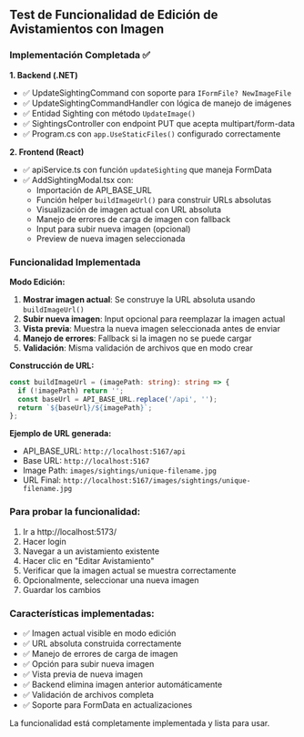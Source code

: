 ## Test de Funcionalidad de Edición de Avistamientos con Imagen

### Implementación Completada ✅

**1. Backend (.NET)**
- ✅ UpdateSightingCommand con soporte para `IFormFile? NewImageFile`
- ✅ UpdateSightingCommandHandler con lógica de manejo de imágenes
- ✅ Entidad Sighting con método `UpdateImage()`
- ✅ SightingsController con endpoint PUT que acepta multipart/form-data
- ✅ Program.cs con `app.UseStaticFiles()` configurado correctamente

**2. Frontend (React)**
- ✅ apiService.ts con función `updateSighting` que maneja FormData
- ✅ AddSightingModal.tsx con:
  - Importación de API_BASE_URL
  - Función helper `buildImageUrl()` para construir URLs absolutas
  - Visualización de imagen actual con URL absoluta
  - Manejo de errores de carga de imagen con fallback
  - Input para subir nueva imagen (opcional)
  - Preview de nueva imagen seleccionada

### Funcionalidad Implementada

**Modo Edición:**
1. **Mostrar imagen actual**: Se construye la URL absoluta usando `buildImageUrl()`
2. **Subir nueva imagen**: Input opcional para reemplazar la imagen actual
3. **Vista previa**: Muestra la nueva imagen seleccionada antes de enviar
4. **Manejo de errores**: Fallback si la imagen no se puede cargar
5. **Validación**: Misma validación de archivos que en modo crear

**Construcción de URL:**
```typescript
const buildImageUrl = (imagePath: string): string => {
  if (!imagePath) return '';
  const baseUrl = API_BASE_URL.replace('/api', '');
  return `${baseUrl}/${imagePath}`;
};
```

**Ejemplo de URL generada:**
- API_BASE_URL: `http://localhost:5167/api`
- Base URL: `http://localhost:5167`
- Image Path: `images/sightings/unique-filename.jpg`
- URL Final: `http://localhost:5167/images/sightings/unique-filename.jpg`

### Para probar la funcionalidad:

1. Ir a http://localhost:5173/
2. Hacer login
3. Navegar a un avistamiento existente
4. Hacer clic en "Editar Avistamiento"
5. Verificar que la imagen actual se muestra correctamente
6. Opcionalmente, seleccionar una nueva imagen
7. Guardar los cambios

### Características implementadas:

- ✅ Imagen actual visible en modo edición
- ✅ URL absoluta construida correctamente
- ✅ Manejo de errores de carga de imagen
- ✅ Opción para subir nueva imagen
- ✅ Vista previa de nueva imagen
- ✅ Backend elimina imagen anterior automáticamente
- ✅ Validación de archivos completa
- ✅ Soporte para FormData en actualizaciones

La funcionalidad está completamente implementada y lista para usar.
